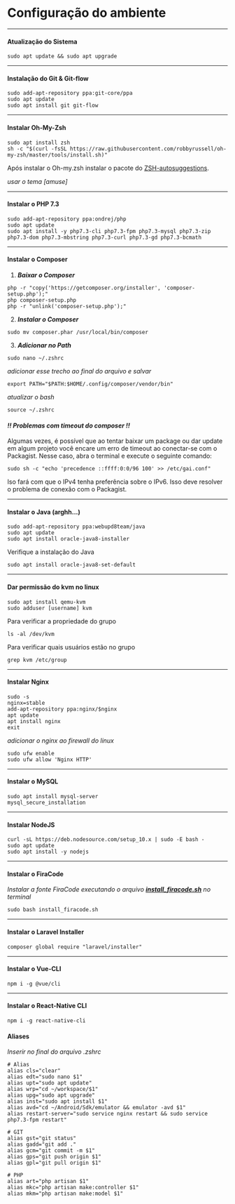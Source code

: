 # Configuração do ambiente
______
#### Atualização do Sistema

```
sudo apt update && sudo apt upgrade
```
______
#### Instalação do Git & Git-flow

```
sudo add-apt-repository ppa:git-core/ppa
sudo apt update
sudo apt install git git-flow
```
______
#### Instalar Oh-My-Zsh

```
sudo apt install zsh
sh -c "$(curl -fsSL https://raw.githubusercontent.com/robbyrussell/oh-my-zsh/master/tools/install.sh)"
```

Após instalar o Oh-my.zsh instalar o pacote do [ZSH-autosuggestions](https://github.com/zsh-users/zsh-autosuggestions).

*usar o tema [amuse]*

______
#### Instalar o PHP 7.3

```
sudo add-apt-repository ppa:ondrej/php
sudo apt update
sudo apt install -y php7.3-cli php7.3-fpm php7.3-mysql php7.3-zip php7.3-dom php7.3-mbstring php7.3-curl php7.3-gd php7.3-bcmath

```
______
#### Instalar o Composer

1. ***Baixar o Composer***
```
php -r "copy('https://getcomposer.org/installer', 'composer-setup.php');"
php composer-setup.php
php -r "unlink('composer-setup.php');"
```

2. ***Instalar o Composer***
```
sudo mv composer.phar /usr/local/bin/composer
```

3. ***Adicionar no Path***
```
sudo nano ~/.zshrc
```
*adicionar esse trecho ao final do arquivo e salvar*
```
export PATH="$PATH:$HOME/.config/composer/vendor/bin"
```
*atualizar o bash*
```
source ~/.zshrc
```

#### *!! Problemas com timeout do composer !!*
Algumas vezes, é possível que ao tentar baixar um package ou dar update em algum projeto você encare um erro de timeout ao conectar-se com o Packagist. Nesse caso, abra o terminal e execute o seguinte comando:

```
sudo sh -c "echo 'precedence ::ffff:0:0/96 100' >> /etc/gai.conf"
```

Iso fará com que o IPv4 tenha preferência sobre o IPv6. Isso deve resolver o problema de conexão com o Packagist.


------

#### Instalar o Java (arghh...)
```
sudo add-apt-repository ppa:webupd8team/java
sudo apt update
sudo apt install oracle-java8-installer
```

Verifique a instalação do Java

```
sudo apt install oracle-java8-set-default
```

____
#### Dar permissão do kvm no linux

```
sudo apt install qemu-kvm
sudo adduser [username] kvm
```

Para verificar a propriedade do grupo
```
ls -al /dev/kvm
```

Para verificar quais usuários estão no grupo
```
grep kvm /etc/group
```

______
#### Instalar Nginx

```
sudo -s
nginx=stable
add-apt-repository ppa:nginx/$nginx
apt update
apt install nginx
exit
```
*adicionar o nginx ao firewall do linux*

```
sudo ufw enable
sudo ufw allow 'Nginx HTTP'
```
______
#### Instalar o MySQL

```
sudo apt install mysql-server
mysql_secure_installation
```
______
#### Instalar NodeJS

```
curl -sL https://deb.nodesource.com/setup_10.x | sudo -E bash -
sudo apt update
sudo apt install -y nodejs
```
______
#### Instalar o FiraCode
*Instalar a fonte FiraCode executando o arquivo **[install_firacode.sh](https://1drv.ms/u/s!AtALcZGIACkAoosL9wu5plQhcHw9OQ)** no terminal*

```
sudo bash install_firacode.sh
```
______
#### Instalar o Laravel Installer

```
composer global require "laravel/installer"
```
______

#### Instalar o Vue-CLI
```
npm i -g @vue/cli
```
______

#### Instalar o React-Native CLI

```
npm i -g react-native-cli

```

#### Aliases
*Inserir no final do arquivo .zshrc*

```
# Alias
alias cls="clear"
alias edt="sudo nano $1"
alias upt="sudo apt update"
alias wrp="cd ~/workspace/$1"
alias upg="sudo apt upgrade"
alias inst="sudo apt install $1"
alias avd="cd ~/Android/Sdk/emulator && emulator -avd $1"
alias restart-server="sudo service nginx restart && sudo service php7.3-fpm restart"

# GIT
alias gst="git status"
alias gadd="git add ."
alias gcm="git commit -m $1"
alias gps="git push origin $1"
alias gpl="git pull origin $1"

# PHP
alias art="php artisan $1"
alias mkc="php artisan make:controller $1"
alias mkm="php artisan make:model $1"


```
